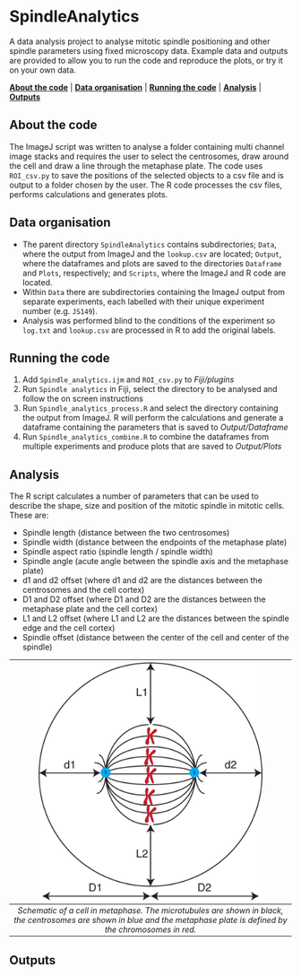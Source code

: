 # SpindleAnalytics

A data analysis project to analyse mitotic spindle positioning and other spindle parameters using fixed microscopy data. Example data and outputs are provided to allow you to run the code and reproduce the plots, or try it on your own data. 

[**About the code**](#about-the-code) | [**Data organisation**](#data-organisation) | [**Running the code**](#running-the-code) | [**Analysis**](#analysis) | [**Outputs**](#outputs)

## About the code

The ImageJ script was written to analyse a folder containing multi channel image stacks and requires the user to select the centrosomes, draw around the cell and draw a line through the metaphase plate. The code uses `ROI_csv.py` to save the positions of the selected objects to a csv file and is output to a folder chosen by the user. The R code processes the csv files, performs calculations and generates plots. 

## Data organisation 

* The parent directory `SpindleAnalytics` contains subdirectories; `Data`, where the output from ImageJ and the `lookup.csv` are located; `Output`, where the dataframes and plots are saved to the directories `Dataframe` and `Plots`, respectively; and `Scripts`, where the ImageJ and R code are located. 
* Within `Data` there are subdirectories containing the ImageJ output from separate experiments, each labelled with their unique experiment number (e.g. `JS149`). 
* Analysis was performed blind to the conditions of the experiment so `log.txt` and `lookup.csv` are processed in R to add the original labels.

## Running the code

1. Add `Spindle_analytics.ijm` and `ROI_csv.py` to *Fiji/plugins*
2. Run `Spindle analytics` in Fiji, select the directory to be analysed and follow the on screen instructions
3. Run `Spindle_analytics_process.R` and select the directory containing the output from ImageJ. R will perform the calculations and generate a dataframe containing the parameters that is saved to *Output/Dataframe*
4. Run `Spindle_analytics_combine.R` to combine the dataframes from multiple experiments and produce plots that are saved to *Output/Plots*

## Analysis

The R script calculates a number of parameters that can be used to describe the shape, size and position of the mitotic spindle in mitotic cells. These are:

* Spindle length (distance between the two centrosomes)
* Spindle width (distance between the endpoints of the metaphase plate)
* Spindle aspect ratio (spindle length / spindle width)
* Spindle angle (acute angle between the spindle axis and the metaphase plate)
* d1 and d2 offset (where d1 and d2 are the distances between the centrosomes and the cell cortex)
* D1 and D2 offset (where D1 and D2 are the distances between the metaphase plate and the cell cortex)
* L1 and L2 offset (where L1 and L2 are the distances between the spindle edge and the cell cortex)
* Spindle offset (distance between the center of the cell and center of the spindle)

|<img src="Example/metaphase_cell.png" alt="Schematic of mitotic cell" width="400"> 
|:--:|
| *Schematic of a cell in metaphase. The microtubules are shown in black, the centrosomes are shown in blue and the metaphase plate is defined by the chromosomes in red.* |


## Outputs
